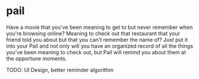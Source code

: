 # pail

Have a movie that you've been meaning to get to but never remember when you're browsing online? Meaning to check out that restaurant that your friend told you about but that you can't remember the name of? Just put it into your Pail and not only will you have an organized record of all the things you've been meaning to check out, but Pail will remind you about them at the opportune moments.

TODO: UI Design, better reminder algorithm

